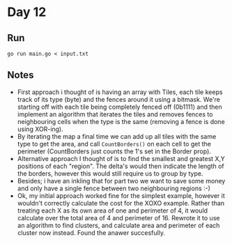 # Day 12

## Run

```console
go run main.go < input.txt
```

## Notes

- First approach i thought of is having an array with Tiles, each tile keeps track of its type (byte) and the fences around it using a bitmask. We're starting off with each tile being completely fenced off (0b1111) and then implement an algorithm that iterates the tiles and removes fences to neighbouring cells when the type is the same (removing a fence is done using XOR-ing).
- By iterating the map a final time we can add up all tiles with the same type to get the area, and call `CountBorders()` on each cell to get the perimeter (CountBorders just counts the 1's set in the Border prop).
- Alternative approach I thought of is to find the smallest and greatest X,Y positions of each "region". The delta's would then indicate the length of the borders, however this would still require us to group by type.
- Besides; i have an inkling that for part two we want to save some money and only have a single fence between two neighbouring regions :-)
- Ok, my initial approach worked fine for the simplest example, however it wouldn't correctly calculate the cost for the XOXO example. Rather than treating each X as its own area of one and perimeter of 4, it would calculate over the total area of 4 and perimeter of 16. Rewrote it to use an algorithm to find clusters, and calculate area and perimeter of each cluster now instead. Found the anawer succesfully.
